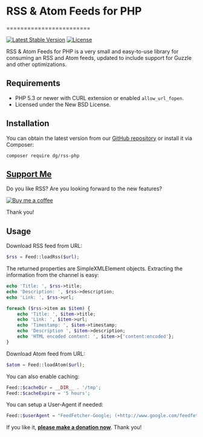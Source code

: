 # RSS & Atom Feeds for PHP
========================

[![Latest Stable Version](https://img.shields.io/badge/stable-v1.6-green)](https://github.com/SannyQ/rss-php/releases)
[![License](https://img.shields.io/badge/license-New%20BSD-blue.svg)](https://github.com/SannyQ/rss-php/blob/master/license.md)

RSS & Atom Feeds for PHP is a very small and easy-to-use library for consuming an RSS and Atom feeds, updated to include support for Guzzle and other optimizations.

## Requirements

- PHP 5.3 or newer with CURL extension or enabled `allow_url_fopen`.
- Licensed under the New BSD License.

## Installation

You can obtain the latest version from our [GitHub repository](https://github.com/SannyQ/rss-php/releases) or install it via Composer:


```
composer require dg/rss-php
```

[Support Me](https://github.com/sponsors/dg)
--------------------------------------------

Do you like RSS? Are you looking forward to the new features?

[![Buy me a coffee](https://files.nette.org/icons/donation-3.svg)](https://github.com/sponsors/dg)

Thank you!


Usage
-----

Download RSS feed from URL:

```php
$rss = Feed::loadRss($url);
```

The returned properties are SimpleXMLElement objects. Extracting
the information from the channel is easy:

```php
echo 'Title: ', $rss->title;
echo 'Description: ', $rss->description;
echo 'Link: ', $rss->url;

foreach ($rss->item as $item) {
	echo 'Title: ', $item->title;
	echo 'Link: ', $item->url;
	echo 'Timestamp: ', $item->timestamp;
	echo 'Description ', $item->description;
	echo 'HTML encoded content: ', $item->{'content:encoded'};
}
```

Download Atom feed from URL:

```php
$atom = Feed::loadAtom($url);
```

You can also enable caching:

```php
Feed::$cacheDir = __DIR__ . '/tmp';
Feed::$cacheExpire = '5 hours';
```

You can setup a User-Agent if needed:

```php
Feed::$userAgent = "FeedFetcher-Google; (+http://www.google.com/feedfetcher.html)";
```

If you like it, **[please make a donation now](https://nette.org/make-donation?to=rss-php)**. Thank you!

